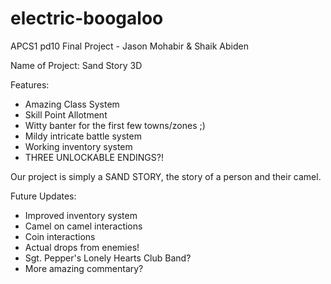 # electric-boogaloo
APCS1 pd10 Final Project - Jason Mohabir &amp; Shaik Abiden

Name of Project: Sand Story 3D

Features:
  - Amazing Class System
  - Skill Point Allotment 
  - Witty banter for the first few towns/zones ;)
  - Mildy intricate battle system
  - Working inventory system
  - THREE UNLOCKABLE ENDINGS?!
  
Our project is simply a SAND STORY, the story of a person and their camel. 

Future Updates:
  - Improved inventory system
  - Camel on camel interactions
  - Coin interactions
  - Actual drops from enemies!
  - Sgt. Pepper's Lonely Hearts Club Band?
  - More amazing commentary?

